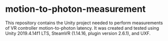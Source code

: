 # motion-to-photon-measurement
This repository contains the Unity project needed to perform measurements of VR controller motion-to-photon latency. It was created and tested using Unity 2019.4.14f1 LTS, SteamVR (1.14.16, plugin version 2.6.1), and UXF.
